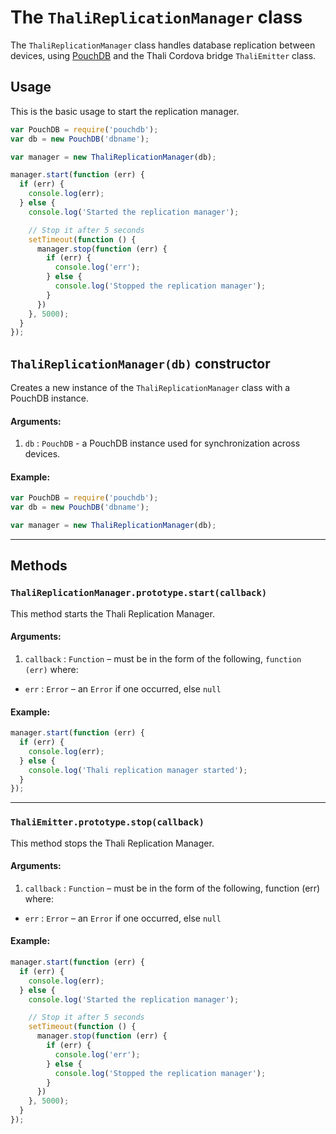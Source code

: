 # The `ThaliReplicationManager` class

The `ThaliReplicationManager` class handles database replication between devices, using [PouchDB](http://pouchdb.com/) and the Thali Cordova bridge `ThaliEmitter` class.

## Usage

This is the basic usage to start the replication manager.

```js
var PouchDB = require('pouchdb');
var db = new PouchDB('dbname');

var manager = new ThaliReplicationManager(db);

manager.start(function (err) {
  if (err) {
    console.log(err);
  } else {
    console.log('Started the replication manager');

    // Stop it after 5 seconds
    setTimeout(function () {
      manager.stop(function (err) {
        if (err) {
          console.log('err');
        } else {
          console.log('Stopped the replication manager');
        }
      })
    }, 5000);
  }
});
```

## `ThaliReplicationManager(db)` constructor

Creates a new instance of the `ThaliReplicationManager` class with a PouchDB instance.

#### Arguments:
1. `db` : `PouchDB` - a PouchDB instance used for synchronization across devices.

#### Example:

```js
var PouchDB = require('pouchdb');
var db = new PouchDB('dbname');

var manager = new ThaliReplicationManager(db);
```
***

## Methods

### `ThaliReplicationManager.prototype.start(callback)`

This method starts the Thali Replication Manager.

#### Arguments:

1. `callback` : `Function` – must be in the form of the following, `function (err)` where:
  - `err` : `Error` – an `Error` if one occurred, else `null`

#### Example:

```js
manager.start(function (err) {
  if (err) {
    console.log(err);
  } else {
    console.log('Thali replication manager started');
  }
});
```
***

### `ThaliEmitter.prototype.stop(callback)`

This method stops the Thali Replication Manager.

#### Arguments:

1. `callback` : `Function` – must be in the form of the following, function (err) where:
  - `err` : `Error` – an `Error` if one occurred, else `null`

#### Example:

```js
manager.start(function (err) {
  if (err) {
    console.log(err);
  } else {
    console.log('Started the replication manager');

    // Stop it after 5 seconds
    setTimeout(function () {
      manager.stop(function (err) {
        if (err) {
          console.log('err');
        } else {
          console.log('Stopped the replication manager');
        }
      })
    }, 5000);
  }
});
```
